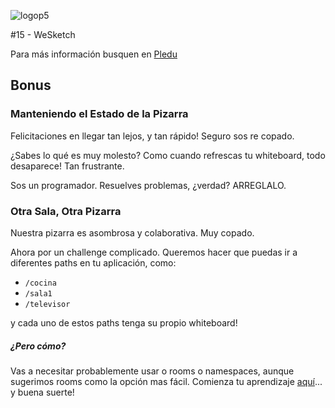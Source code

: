 ![logop5](https://p5-hall-of-fame.s3.amazonaws.com/p5logo.png)

#15 - WeSketch

Para más información busquen en [Pledu](https://pledu.plataforma5.la/modules/5cedcfd1-6d39-40b2-8876-d60ecbe1e4ab)

## Bonus

### Manteniendo el Estado de la Pizarra

Felicitaciones en llegar tan lejos, y tan rápido! Seguro sos re copado.

¿Sabes lo qué es muy molesto? Como cuando refrescas tu whiteboard, todo desaparece! Tan frustrante. 

Sos un programador. Resuelves problemas, ¿verdad? ARREGLALO.

### Otra Sala, Otra Pizarra

Nuestra pizarra es asombrosa y colaborativa. Muy copado.

Ahora por un challenge complicado. Queremos hacer que puedas ir a diferentes paths en tu aplicación, como:

- `/cocina`
- `/sala1`
- `/televisor`

y cada uno de estos paths tenga su propio whiteboard!

##### ¿Pero cómo?

Vas a necesitar probablemente usar o rooms o namespaces, aunque sugerimos rooms como la opción mas fácil. Comienza tu aprendizaje [aquí](https://socket.io/docs/rooms-and-namespaces/)... y buena suerte! 
